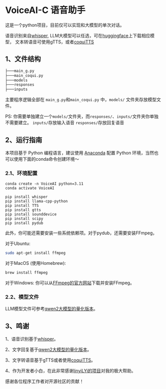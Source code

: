 # VoiceAI-C 语音助手

这是一个python项目，目前仅可以实现和大模型的单次对话。

语音识别来自[whisper](https://github.com/openai/whisper),
LLM大模型可以任选，可在[huggingface](https://huggingface.co)上下载相应模型，
文本转语音可使用gTTS，或者[coquiTTS](https://github.com/coqui-ai/TTS)

## 1、文件结构

```bash
├───main_g.py
├───main_coqui.py
├───models
├───responses
├───inputs
```

主要程序逻辑全部在 `main_g.py`和`main_coqui.py` 中，`models/` 文件夹存放模型文件。

PS: 你需要单独建立一个`models/`文件夹，而`responses/`、`inputs/`文件夹你单独不需要建立。
`inputs/`存放输入语音
`responses/`存放回复语音

## 2、运行指南

本项目基于 Python 编程语言，建议使用 [Anaconda](https://www.anaconda.com) 配置 Python 环境，当然也可以使用下面的conda命令创建环境～

### 2.1、环境配置

```
conda create -n VoiceAI python=3.11
conda activate VoiceAI

pip install whisper
pip install llama-cpp-python
pip install TTS
pip install gtts
pip install sounddevice
pip install scipy
pip install pydub
```

此外，你可能还需要安装一些系统依赖项。对于pydub，还需要安装FFmpeg，

对于Ubuntu:
```bash
sudo apt-get install ffmpeg
```

对于MacOS (使用Homebrew):
```bash
brew install ffmpeg
```

对于Windows: 你可以从[FFmpeg的官方网站](https://ffmpeg.org/download.html)下载并安装FFmpeg。

### 2.2、模型文件

LLM模型文件可参考[qwen2大模型的量化版本](https://huggingface.co/MaziyarPanahi/Qwen2-1.5B-Instruct-GGUF)。

## 3、鸣谢

1、语音识别基于[whisper](https://github.com/openai/whisper)。

2、文字回复基于[qwen2大模型的量化版本](https://huggingface.co/MaziyarPanahi/Qwen2-1.5B-Instruct-GGUF)。

3、文字转语音基于gTTS或者使用[coquiTTS](https://github.com/coqui-ai/TTS)。

4、作为开发者小白，在此非常感谢[linyiLYi的项目](https://github.com/linyiLYi/voice-assistant)对我的极大帮助。

感谢各位程序工作者对开源社区的贡献！
